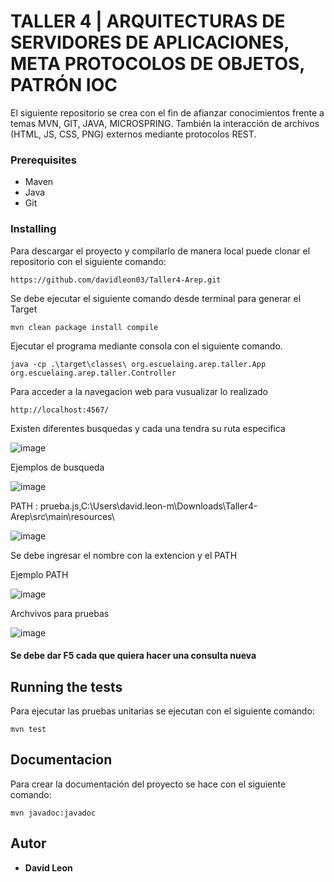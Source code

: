 # TALLER 4 | ARQUITECTURAS DE SERVIDORES DE APLICACIONES, META PROTOCOLOS DE OBJETOS, PATRÓN IOC
El siguiente repositorio se crea con el fin de afianzar conocimientos frente a temas MVN, GIT, JAVA, MICROSPRING. También la interacción de archivos (HTML, JS, CSS, PNG) externos mediante protocolos REST.

### Prerequisites

 - Maven
 - Java 
 - Git 

### Installing

Para descargar el proyecto y compilarlo de manera local puede clonar el repositorio con el siguiente comando:

    https://github.com/davidleon03/Taller4-Arep.git
    
Se debe ejecutar el siguiente comando desde terminal para generar el Target

    mvn clean package install compile
     

Ejecutar el programa mediante consola con el siguiente comando.

    java -cp .\target\classes\ org.escuelaing.arep.taller.App org.escuelaing.arep.taller.Controller
    
Para acceder a la navegacion web para vusualizar lo realizado

    http://localhost:4567/
    
Existen diferentes busquedas y cada una tendra su ruta especifica

![image](https://user-images.githubusercontent.com/98216838/220721694-c101b403-b914-41a2-a14f-391350ac10c9.png)

Ejemplos de busqueda

![image](https://user-images.githubusercontent.com/98216838/220722044-3004eb7a-4752-4167-8e26-92c7e6064d7f.png)

PATH : prueba.js,C:\Users\david.leon-m\Downloads\Taller4-Arep\src\main\resources\

![image](https://user-images.githubusercontent.com/98216838/220722180-39bd1272-6e5b-4227-ab9b-99d089d741cf.png)
   
Se debe ingresar el nombre con la extencion y el PATH

Ejemplo PATH

![image](https://user-images.githubusercontent.com/98216838/217991387-9aaed9d4-dbab-4b54-8e23-2445286324ff.png)

Archvivos para pruebas

![image](https://user-images.githubusercontent.com/98216838/217992182-75f515af-827e-48e7-b6fa-7d13af141a81.png)

#### Se debe dar F5 cada que quiera hacer una consulta nueva

## Running the tests

Para ejecutar las pruebas unitarias se ejecutan con el siguiente comando: 

    mvn test

## Documentacion

Para crear la documentación del proyecto se hace con el siguiente comando:
    
    mvn javadoc:javadoc
    

## Autor

* **David Leon**
